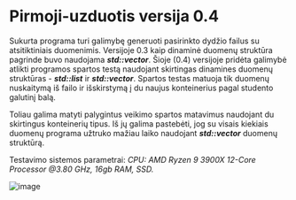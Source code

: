 # Pirmoji-uzduotis versija 0.4

Sukurta programa turi galimybę generuoti pasirinkto dydžio failus su atsitiktiniais duomenimis. Versijoje 0.3 kaip dinaminė duomenų struktūra pagrinde buvo naudojama ***std::vector***. Šioje (0.4) versijoje pridėta galimybė atlikti programos spartos testą naudojant skirtingas dinamines duomenų struktūras - ***std::list*** ir ***std::vector***. Spartos testas matuoja tik duomenų nuskaitymą iš failo ir išskirstymą į du naujus konteinerius pagal studento galutinį balą.

Toliau galima matyti palygintus veikimo spartos matavimus naudojant du skirtingus konteinerių tipus. Iš jų galima pastebėti, jog su visais kiekiais duomenų programa užtruko mažiau laiko naudojant ***std::vector*** duomenų struktūrą.

Testavimo sistemos parametrai: _CPU: AMD Ryzen 9 3900X 12-Core Processor @3.80 GHz, 16gb RAM, SSD._

![image](https://user-images.githubusercontent.com/113666841/201480559-b3f4a684-32bd-4fcf-ab07-f536118a6cf9.png)
